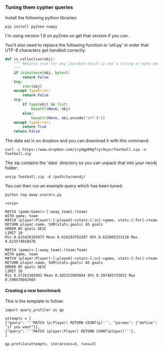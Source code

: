 ### Tuning them cypher queries

Install the following python libraries:

    pip install py2neo numpy

I'm using version 1.6 on py2neo so get that version if you can.

You'll also need to replace the following function in 'util.py' in order that UTF-8 characters get handled correctly:

````python
def is_collection(obj):
    """ Returns true for any iterable which is not a string or byte sequence.
    """
    if isinstance(obj, bytes):
        return False
    try:
        iter(obj)
    except TypeError:
        return False
    try:
        if type(obj) is list:
            hasattr(None, obj)
        else:
            hasattr(None, obj.encode("utf-8"))
    except TypeError:
        return True
    return False
````    

The data set is on dropbox and you can download it with this command:

    curl -L https://www.dropbox.com/s/y4gp00gfryc9syx/football.zip -o football.zip

The zip contains the 'data' directory so you can unpack that into your neo4j folder:

	unzip football.zip -d /path/to/neo4j/

You can then run an example query which has been tuned:

    python top-away-scorers.py
    
    <snip>

    MATCH (game:Game)<-[:away_team]-(team)
    WITH game, team
    MATCH (player:Player)-[:played]->stats-[:in]->game, stats-[:for]->team
    RETURN player.name, SUM(stats.goals) AS goals
    ORDER BY goals DESC
    LIMIT 10
    Min 0.615420103073 Mean 0.618293762207 95% 0.622805333138 Max 0.623574018478

    MATCH (game)<-[:away_team]-(team:Team)
    WITH game, team
    MATCH (player:Player)-[:played]->stats-[:in]->game, stats-[:for]->team
    RETURN player.name, SUM(stats.goals) AS goals
    ORDER BY goals DESC
    LIMIT 10
    Min 0.57263302803 Mean 0.585222005844 95% 0.597485733032 Max 0.598978042603

#### Creating a new benchmark

This is the template to follow:

    import query_profiler as qp

    attempts = [
    {"query": '''MATCH (p:Player) RETURN COUNT(p)''', "params": {"define": "if you want"}},
    {"query": '''MATCH (player:Player) RETURN COUNT(player)'''},
    ]

    qp.profile(attempts, iterations=5, runs=3)